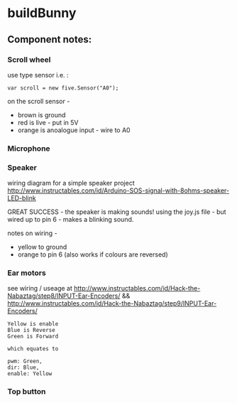 # buildBunny

## Component notes:

### Scroll wheel

use type sensor i.e. :

```shell
var scroll = new five.Sensor("A0");
```
on the scroll sensor -
  * brown is ground
  * red is live - put in 5V
  * orange is anoalogue input - wire to A0

### Microphone


### Speaker

wiring diagram for a simple speaker project
http://www.instructables.com/id/Arduino-SOS-signal-with-8ohms-speaker-LED-blink

GREAT SUCCESS - the speaker is making sounds!  using the joy.js file - but wired up to pin 6 - makes a blinking sound.

notes on wiring -
  * yellow to ground
  * orange to pin 6
(also works if colours are reversed)

### Ear motors
see wiring / useage at http://www.instructables.com/id/Hack-the-Nabaztag/step8/INPUT-Ear-Encoders/
    && http://www.instructables.com/id/Hack-the-Nabaztag/step9/INPUT-Ear-Encoders/

    Yellow is enable
    Blue is Reverse
    Green is Forward

    which equates to

    pwm: Green,
    dir: Blue,
    enable: Yellow


### Top button


